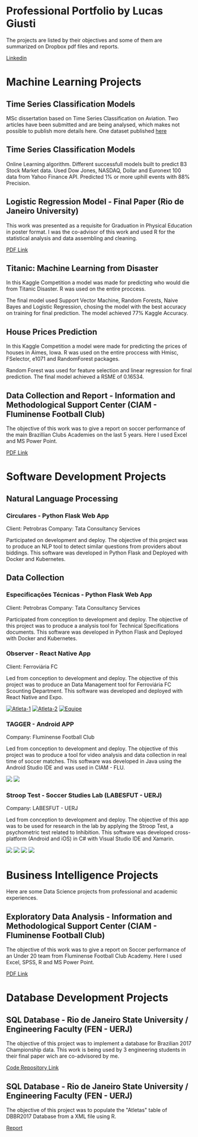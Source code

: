 # Professional Portfolio by Lucas Giusti

The projects are listed by their objectives and some of them are summarized on Dropbox pdf files and reports.

[Linkedin](www.linkedin.com/in/lucas-tavares92)

# Machine Learning Projects

## Time Series Classification Models

MSc dissertation based on Time Series Classification on Aviation.
Two articles have been submitted and are being analysed, which makes not possible to publish more details here.
One dataset published [here](http://dx.doi.org/10.21227/k10b-qn21)

## Time Series Classification Models

Online Learning algorithm.
Different successfull models built to predict B3 Stock Market data.
Used Dow Jones, NASDAQ, Dollar and Euronext 100 data from Yahoo Finance API.
Predicted 1% or more uphill events with 88% Precision.

## Logistic Regression Model - Final Paper (Rio de Janeiro  University)

This work was presented as a requisite for Graduation in Physical Education in poster format.
I was the co-advisor of this work and used R for the statistical analysis and data assembling and cleaning.

[PDF Link](https://www.dropbox.com/s/nlnviymo64mx1hw/Poster%20-%20Lucas%20Tavares.pdf?dl=0)

## Titanic: Machine Learning from Disaster

In this Kaggle Competition a model was made for predicting who would die from Titanic Disaster.
R was used on the entire proccess.

The final model used Support Vector Machine, Random Forests, Naive Bayes and Logistic Regression, chosing the model with the best accuracy on training for final prediction. The model achieved 77% Kaggle Accuracy.

## House Prices Prediction

In this Kaggle Competition a model were made for predicting the prices of houses in Aimes, Iowa.
R was used on the entire proccess with Hmisc, FSelector, e1071 and RandomForest packages.

Random Forest was used for feature selection and linear regression for final prediction. The final model achieved a RSME of 0.16534.

## Data Collection and Report - Information and Methodological Support Center (CIAM - Fluminense Football Club)

The objective of this work was to give a report on soccer performance of the main Brazillian Clubs Academies on the last 5 years.
Here I used Excel and MS Power Point.

[PDF Link](https://www.dropbox.com/s/t0qz83mvttsaj2m/Relat%C3%B3rio%20Base%20Brasil.pdf?dl=0)

# Software Development Projects

## Natural Language Processing

### Circulares - Python Flask Web App
Client: Petrobras
Company: Tata Consultancy Services

Participated on development and deploy.
The objective of this project was to produce an NLP tool to detect similar questions from providers about biddings.
This software was developed in Python Flask and Deployed with Docker and Kubernetes.

## Data Collection

### Especificações Técnicas - Python Flask Web App
Client: Petrobras
Company: Tata Consultancy Services

Participated from conception to development and deploy.
The objective of this project was to produce a analysis tool for Technical Specifications documents.
This software was developed in Python Flask and Deployed with Docker and Kubernetes.

### Observer - React Native App
Client: Ferroviária FC

Led from conception to development and deploy.
The objective of this project was to produce an Data Management tool for Ferroviária FC Scounting Department.
This software was developed and deployed with React Native and Expo.

<a href="https://ibb.co/2g68TnV"><img src="https://i.ibb.co/TmTKsvj/Atleta-1.jpg" alt="Atleta-1" border="0"></a>
<a href="https://ibb.co/GdXgG4q"><img src="https://i.ibb.co/XW9m6rq/Atleta-2.jpg" alt="Atleta-2" border="0"></a>
<a href="https://ibb.co/zQMcPSQ"><img src="https://i.ibb.co/9cDXyqc/Equipe.jpg" alt="Equipe" border="0"></a>

### TAGGER - Android APP
Company: Fluminense Football Club

Led from conception to development and deploy.
The objective of this project was to produce a tool for video analysis and data collection in real time of soccer matches.
This software was developed in Java using the Android Studio IDE and was used in CIAM - FLU.

![](https://image.ibb.co/bF2z0e/Screenshot_2018_07_27_14_33_24.png) ![](https://image.ibb.co/dybj0e/Screenshot_2018_07_27_14_38_08.png)

### Stroop Test - Soccer Studies Lab (LABESFUT - UERJ)
Company: LABESFUT - UERJ

Led from conception to development and deploy.
The objective of this app was to be used for research in the lab by applying the Stroop Test, a psychometric test related to Inhibition.
This software was developed cross-platform (Android and iOS) in C# with Visual Studio IDE and Xamarin.

![](https://image.ibb.co/gvjvO9/Screenshot_2018_08_16_08_40_13.png) ![](https://image.ibb.co/cwEjGU/Screenshot_2018_08_16_08_40_33.png)
![](https://image.ibb.co/cE3BwU/Screenshot_2018_08_16_08_41_21.png)  ![](https://image.ibb.co/gzaPGU/Screenshot_2018_08_16_08_41_28.png)

# Business Intelligence Projects

Here are some Data Science projects from professional and academic experiences.

## Exploratory Data Analysis - Information and Methodological Support Center (CIAM - Fluminense Football Club)

The objective of this work was to give a report on Soccer performance of an Under 20 team from Fluminense Football Club Academy.
Here I used Excel, SPSS, R and MS Power Point.

[PDF Link](https://www.dropbox.com/s/yxjkhofptt0eell/Relat%C3%B3rio%20TG%20S20.pdf?dl=0)

# Database Development Projects

## SQL Database - Rio de Janeiro State University / Engineering Faculty (FEN - UERJ)

The objective of this project was to implement a database for Brazilian 2017 Championship data. This work is being used by 3 engineering students in their final paper wich are co-advisored by me.

[Code Repository Link](https://github.com/lucasgiutavares/lgtavares/commit/ebbea002121d807633bed75a274b0a34f0eeef68)

## SQL Database - Rio de Janeiro State University / Engineering Faculty (FEN - UERJ)

The objective of this project was to populate the "Atletas" table of DBBR2017 Database from a XML file using R.

[Report](https://rawgit.com/lucasgiutavares/lgtavares/master/Populating%20DB.html)
